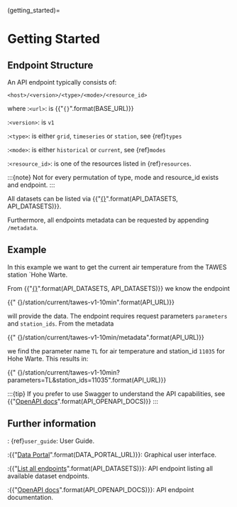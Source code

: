 (getting_started)=
# Getting Started

## Endpoint Structure

An API endpoint typically consists of:

    <host>/<version>/<type>/<mode>/<resource_id>

where 
:`<url>`:
    is {{"`{}`".format(BASE_URL)}}

:`<version>`:
    is `v1`

:`<type>`: 
    is either `grid`, `timeseries` or `station`, see {ref}`types`

:`<mode>`:
    is either `historical` or `current`, see {ref}`modes`

:`<resource_id>`:
    is one of the resources listed in {ref}`resources`.

:::{note}
Not for every permutation of type, mode and resource_id exists and endpoint.
:::

All datasets can be listed via {{"[{}]({})".format(API_DATASETS, API_DATASETS)}}.

Furthermore, all endpoints metadata can be requested by appending `/metadata`.

## Example

In this example we want to get the current air temperature from the TAWES station `Hohe Warte.

From {{"[{}]({})".format(API_DATASETS, API_DATASETS)}} we know the endpoint 

{{"    {}/station/current/tawes-v1-10min".format(API_URL)}}

will provide the data.
The endpoint requires request parameters `parameters` and `station_ids`. From the metadata 

{{"    {}/station/current/tawes-v1-10min/metadata".format(API_URL)}}

we find the parameter name `TL` for air temperature and station_id `11035` for Hohe Warte. This results in:

{{"    {}/station/current/tawes-v1-10min?parameters=TL&station_ids=11035".format(API_URL)}}

:::{tip}
If you prefer to use Swagger to understand the API capabilities, see {{"[OpenAPI docs]({})".format(API_OPENAPI_DOCS)}}
:::

## Further information

: {ref}`user_guide`:
    User Guide.

:{{"[Data Portal]({})".format(DATA_PORTAL_URL)}}:
    Graphical user interface.

:{{"[List all endpoints]({})".format(API_DATASETS)}}:
    API endpoint listing all available dataset endpoints. 

:{{"[OpenAPI docs]({})".format(API_OPENAPI_DOCS)}}:
    API endpoint documentation.
